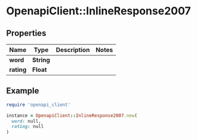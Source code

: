 # OpenapiClient::InlineResponse2007

## Properties

| Name | Type | Description | Notes |
| ---- | ---- | ----------- | ----- |
| **word** | **String** |  |  |
| **rating** | **Float** |  |  |

## Example

```ruby
require 'openapi_client'

instance = OpenapiClient::InlineResponse2007.new(
  word: null,
  rating: null
)
```

